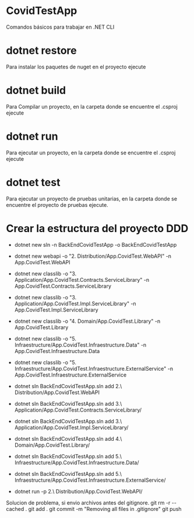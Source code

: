 # CovidTestApp

Comandos básicos para trabajar en .NET CLI

# dotnet restore
Para instalar los paquetes de nuget en el proyecto ejecute

# dotnet build
Para Compilar un proyecto, en la carpeta donde se encuentre el .csproj ejecute

# dotnet run 
Para ejecutar un proyecto, en la carpeta donde se encuentre el .csproj ejecute

# dotnet test
Para ejecutar un proyecto de pruebas unitarias, en la carpeta donde se encuentre el proyecto de pruebas ejecute.

# Crear la estructura del proyecto DDD

* dotnet new sln -n BackEndCovidTestApp -o BackEndCovidTestApp
* dotnet new webapi -o "2. Distribution/App.CovidTest.WebAPI" -n App.CovidTest.WebAPI
* dotnet new classlib -o "3. Application/App.CovidTest.Contracts.ServiceLibrary"  -n App.CovidTest.Contracts.ServiceLibrary
* dotnet new classlib -o "3. Application/App.CovidTest.Impl.ServiceLibrary"  -n App.CovidTest.Impl.ServiceLibrary
* dotnet new classlib -o "4. Domain/App.CovidTest.Library" -n App.CovidTest.Library
* dotnet new classlib -o "5. Infraestructure/App.CovidTest.Infraestructure.Data" -n App.CovidTest.Infraestructure.Data
* dotnet new classlib -o "5. Infraestructure/App.CovidTest.Infraestructure.ExternalService" -n App.CovidTest.Infraestructure.ExternalService

* dotnet sln BackEndCovidTestApp.sln add 2.\ Distribution/App.CovidTest.WebAPI
* dotnet sln BackEndCovidTestApp.sln add 3.\ Application/App.CovidTest.Contracts.ServiceLibrary/
* dotnet sln BackEndCovidTestApp.sln add 3.\ Application/App.CovidTest.Impl.ServiceLibrary/
* dotnet sln BackEndCovidTestApp.sln add 4.\ Domain/App.CovidTest.Library/
* dotnet sln BackEndCovidTestApp.sln add 5.\ Infraestructure/App.CovidTest.Infraestructure.Data/
* dotnet sln BackEndCovidTestApp.sln add 5.\ Infraestructure/App.CovidTest.Infraestructure.ExternalService/

* dotnet run -p 2.\ Distribution/App.CovidTest.WebAPI/


Solucion de problema, si envio archivos antes del gitignore.
git rm -r --cached .
git add .
git commit -m "Removing all files in .gitignore"
git push